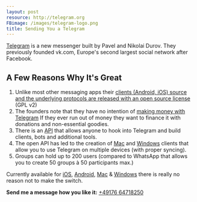 ```yaml
---
layout: post
resource: http://telegram.org
FBimage: /images/telegram-logo.png
title: Sending You a Telegram
---
```

[Telegram](https://telegram.org) is a new messenger built by Pavel and Nikolai Durov.
They previously founded vk.com, Europe's second largest social network after Facebook.

## A Few Reasons Why It's Great

1. Unlike most other messaging apps their [clients (Android, iOS) source and the
   underlying protocols are released with an open source
   license](https://telegram.org/source) (GPL v2)
2. The founders note that they have no intention of [making money with
   Telegram](https://telegram.org/faq#q-how-are-you-going-to-make-money-out-of-this) 
   If they ever run out of money they want to finance it with donations and
   non-essential goodies.
3. There is an [API](https://core.telegram.org/api) that allows anyone to hook
   into Telegram and build clients, bots and additional tools.
4. The open API has led to the creation of 
   [Mac](https://itunes.apple.com/de/app/messenger-for-telegram/id747648890) and
   [Windows](http://tdesktop.com/) clients that allow you to use Telegram on
   multiple devices (with proper syncing).
5. Groups can hold up to 200 users (compared to WhatsApp that allows you to
   create 50 groups à 50 participants max.)

Currently available for
[iOS](https://itunes.apple.com/us/app/telegram-messenger/id686449807),
[Android](https://play.google.com/store/apps/details?id=org.telegram.messenger),
[Mac](https://itunes.apple.com/de/app/messenger-for-telegram/id747648890)
& [Windows](http://tdesktop.com) there is really no reason not to make the
switch.

**Send me a message how you like it:** <a href="tel:+4917664718250">+49176 64718250</a>
